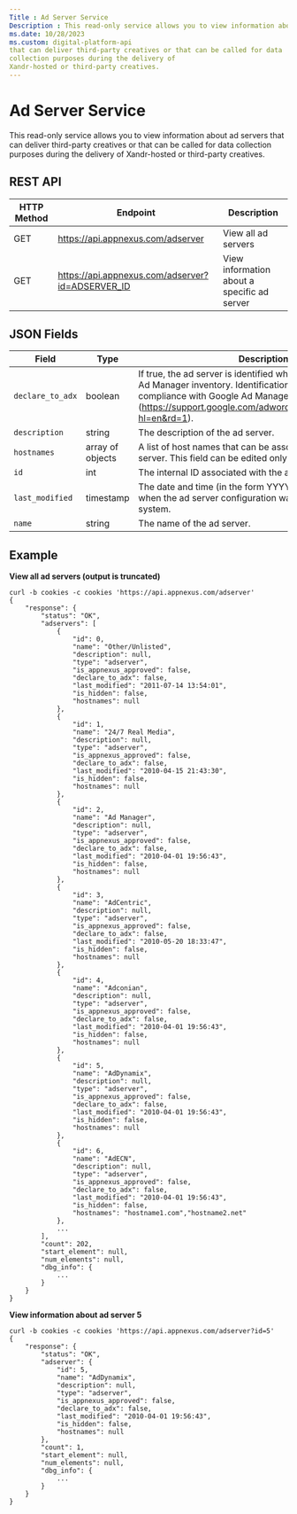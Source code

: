 ```yaml
---
Title : Ad Server Service
Description : This read-only service allows you to view information about ad servers
ms.date: 10/28/2023
ms.custom: digital-platform-api
that can deliver third-party creatives or that can be called for data
collection purposes during the delivery of
Xandr-hosted or third-party creatives.
---
```



# Ad Server Service



This read-only service allows you to view information about ad servers
that can deliver third-party creatives or that can be called for data
collection purposes during the delivery of
Xandr-hosted or third-party creatives.



## REST API

<table class="table">
<thead class="thead">
<tr class="header row">
<th id="ID-00000125__entry__1" class="entry colsep-1 rowsep-1">HTTP
Method</th>
<th id="ID-00000125__entry__2"
class="entry colsep-1 rowsep-1">Endpoint</th>
<th id="ID-00000125__entry__3"
class="entry colsep-1 rowsep-1">Description</th>
</tr>
</thead>
<tbody class="tbody">
<tr class="odd row">
<td class="entry colsep-1 rowsep-1"
headers="ID-00000125__entry__1">GET</td>
<td class="entry colsep-1 rowsep-1" headers="ID-00000125__entry__2"><a
href="https://api.appnexus.com/adserver" class="xref"
target="_blank">https://api.<span
class="ph">appnexus.com/adserver</a></td>
<td class="entry colsep-1 rowsep-1" headers="ID-00000125__entry__3">View
all ad servers</td>
</tr>
<tr class="even row">
<td class="entry colsep-1 rowsep-1"
headers="ID-00000125__entry__1">GET</td>
<td class="entry colsep-1 rowsep-1" headers="ID-00000125__entry__2"><a
href="https://api.appnexus.com/adserver?id=ADSERVER_ID" class="xref"
target="_blank">https://api.<span
class="ph">appnexus.com/adserver?id=ADSERVER_ID</a></td>
<td class="entry colsep-1 rowsep-1" headers="ID-00000125__entry__3">View
information about a specific ad server</td>
</tr>
</tbody>
</table>





## JSON Fields

<table class="table">
<thead class="thead">
<tr class="header row">
<th id="ID-00000125__entry__10"
class="entry colsep-1 rowsep-1">Field</th>
<th id="ID-00000125__entry__11"
class="entry colsep-1 rowsep-1">Type</th>
<th id="ID-00000125__entry__12"
class="entry colsep-1 rowsep-1">Description</th>
</tr>
</thead>
<tbody class="tbody">
<tr class="odd row">
<td class="entry colsep-1 rowsep-1"
headers="ID-00000125__entry__10"><code
class="ph codeph">declare_to_adx</code></td>
<td class="entry colsep-1 rowsep-1"
headers="ID-00000125__entry__11">boolean</td>
<td class="entry colsep-1 rowsep-1" headers="ID-00000125__entry__12">If
true, the ad server is identified when bidding on Google Ad Manager
inventory. Identification is required to be in full compliance with
Google Ad Manager creative policies (<a
href="https://support.google.com/adwordspolicy/answer/94230?hl=en&amp;rd=1"
class="xref"
target="_blank">https://support.google.com/adwordspolicy/answer/94230?hl=en&amp;rd=1</a>).</td>
</tr>
<tr class="even row">
<td class="entry colsep-1 rowsep-1"
headers="ID-00000125__entry__10"><code
class="ph codeph">description</code></td>
<td class="entry colsep-1 rowsep-1"
headers="ID-00000125__entry__11">string</td>
<td class="entry colsep-1 rowsep-1" headers="ID-00000125__entry__12">The
description of the ad server.</td>
</tr>
<tr class="odd row">
<td class="entry colsep-1 rowsep-1"
headers="ID-00000125__entry__10"><code
class="ph codeph">hostnames</code></td>
<td class="entry colsep-1 rowsep-1"
headers="ID-00000125__entry__11">array of objects</td>
<td class="entry colsep-1 rowsep-1" headers="ID-00000125__entry__12">A
list of host names that can be associated with the ad server. This field
can be edited only by an administrator.</td>
</tr>
<tr class="even row">
<td class="entry colsep-1 rowsep-1"
headers="ID-00000125__entry__10"><code class="ph codeph">id</code></td>
<td class="entry colsep-1 rowsep-1"
headers="ID-00000125__entry__11">int</td>
<td class="entry colsep-1 rowsep-1" headers="ID-00000125__entry__12">The
internal ID associated with the ad server.</td>
</tr>
<tr class="odd row">
<td class="entry colsep-1 rowsep-1"
headers="ID-00000125__entry__10"><code
class="ph codeph">last_modified</code></td>
<td class="entry colsep-1 rowsep-1"
headers="ID-00000125__entry__11">timestamp</td>
<td class="entry colsep-1 rowsep-1" headers="ID-00000125__entry__12">The
date and time (in the form YYYY-MM-DD HH:MM:SS) when the ad server
configuration was last updated in our system.</td>
</tr>
<tr class="even row">
<td class="entry colsep-1 rowsep-1"
headers="ID-00000125__entry__10"><code
class="ph codeph">name</code></td>
<td class="entry colsep-1 rowsep-1"
headers="ID-00000125__entry__11">string</td>
<td class="entry colsep-1 rowsep-1" headers="ID-00000125__entry__12">The
name of the ad server.</td>
</tr>
</tbody>
</table>





## Example

**View all ad servers (output is truncated)**

``` pre
curl -b cookies -c cookies 'https://api.appnexus.com/adserver'
{
    "response": {
        "status": "OK",
        "adservers": [
            {
                "id": 0,
                "name": "Other/Unlisted",
                "description": null,
                "type": "adserver",
                "is_appnexus_approved": false,
                "declare_to_adx": false,
                "last_modified": "2011-07-14 13:54:01",
                "is_hidden": false,
                "hostnames": null
            },
            {
                "id": 1,
                "name": "24/7 Real Media",
                "description": null,
                "type": "adserver",
                "is_appnexus_approved": false,
                "declare_to_adx": false,
                "last_modified": "2010-04-15 21:43:30",
                "is_hidden": false,
                "hostnames": null
            },
            {
                "id": 2,
                "name": "Ad Manager",
                "description": null,
                "type": "adserver",
                "is_appnexus_approved": false,
                "declare_to_adx": false,
                "last_modified": "2010-04-01 19:56:43",
                "is_hidden": false,
                "hostnames": null
            },
            {
                "id": 3,
                "name": "AdCentric",
                "description": null,
                "type": "adserver",
                "is_appnexus_approved": false,
                "declare_to_adx": false,
                "last_modified": "2010-05-20 18:33:47",
                "is_hidden": false,
                "hostnames": null
            },
            {
                "id": 4,
                "name": "Adconian",
                "description": null,
                "type": "adserver",
                "is_appnexus_approved": false,
                "declare_to_adx": false,
                "last_modified": "2010-04-01 19:56:43",
                "is_hidden": false,
                "hostnames": null
            },
            {
                "id": 5,
                "name": "AdDynamix",
                "description": null,
                "type": "adserver",
                "is_appnexus_approved": false,
                "declare_to_adx": false,
                "last_modified": "2010-04-01 19:56:43",
                "is_hidden": false,
                "hostnames": null
            },
            {
                "id": 6,
                "name": "AdECN",
                "description": null,
                "type": "adserver",
                "is_appnexus_approved": false,
                "declare_to_adx": false,
                "last_modified": "2010-04-01 19:56:43",
                "is_hidden": false,
                "hostnames": "hostname1.com","hostname2.net"
            },
            ...
        ],
        "count": 202,
        "start_element": null,
        "num_elements": null,
        "dbg_info": {
            ...
        }
    }
}
```

**View information about ad server 5**

``` pre
curl -b cookies -c cookies 'https://api.appnexus.com/adserver?id=5'
{
    "response": {
        "status": "OK",
        "adserver": {
            "id": 5,
            "name": "AdDynamix",
            "description": null,
            "type": "adserver",
            "is_appnexus_approved": false,
            "declare_to_adx": false,
            "last_modified": "2010-04-01 19:56:43",
            "is_hidden": false,
            "hostnames": null
        },
        "count": 1,
        "start_element": null,
        "num_elements": null,
        "dbg_info": {
            ...
        }
    }
}
```






